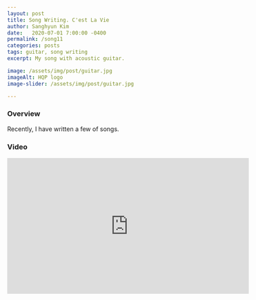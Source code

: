 ```yaml
---
layout: post
title: Song Writing. C'est La Vie
author: Sanghyun Kim
date:   2020-07-01 7:00:00 -0400
permalink: /song11
categories: posts
tags: guitar, song writing
excerpt: My song with acoustic guitar.

image: /assets/img/post/guitar.jpg
imageAlt: HQP logo
image-slider: /assets/img/post/guitar.jpg

---
```

### Overview
Recently, I have written a few of songs.

### Video
<div class="row projects-display">
					<div class="video-container">
						<iframe width="560" height="315" src="https://www.youtube.com/embed/iblJCOPeo2Q
" frameborder="0" allowfullscreen></iframe>
					</div>
</div>

